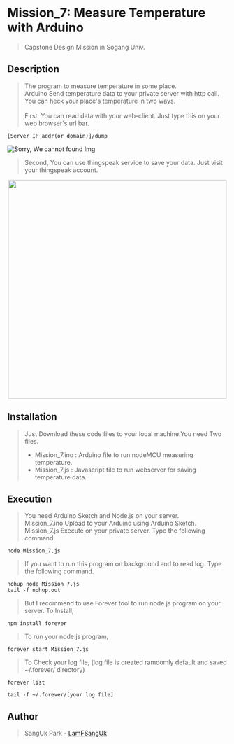 # Mission_7: Measure Temperature with Arduino
>Capstone Design Mission in Sogang Univ.

## Description
>The program to measure temperature in some place.<br />Arduino Send temperature data to your private server with http call.<br />You can heck your place's temperature in two ways.<br /><br />First, You can read data with your web-client. Just type this on your web browser's url bar.
```
[Server IP addr(or domain)]/dump
```
![Sorry, We cannot found Img](https://raw.github.com/LamFSangUk/Capstone-Design-1/master/nodeMCU_Mission/Mission_7/Sample.png "ScreenShot")

>Second, You can use thingspeak service to save your data. Just visit your thingspeak account.
<center><img src="https://raw.github.com/LamFSangUk/Capstone-Design-1/master/nodeMCU_Mission/Mission_7/ThingSpeak.png" align="middle" width="500"></center>

## Installation
>Just Download these code files to your local machine.You need Two files.
>* Mission_7.ino : Arduino file to run nodeMCU measuring temperature.
>* Mission_7.js : Javascript file to run webserver for saving temperature data.

## Execution
>You need Arduino Sketch and Node.js on your server.<br />Mission_7.ino Upload to your Arduino using Arduino Sketch.<br />Mission_7.js Execute on your private server. Type the following command.
```
node Mission_7.js
```
>If you want to run this program on background and to read log. Type the following command.
```
nohup node Mission_7.js
tail -f nohup.out
```
>But I recommend to use Forever tool to run node.js program on your server. To Install,
```
npm install forever
```
>To run your node.js program,
```
forever start Mission_7.js
```
>To Check your log file, (log file is created ramdomly default and saved ~/.forever/ directory)
```
forever list
```
```
tail -f ~/.forever/[your log file]
```

## Author
>SangUk Park - [LamFSangUk](https://github.com/LamFSangUk)
